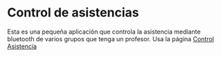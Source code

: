 # Control de asistencias

Esta es una pequeña aplicación que controla la asistencia mediante bluetooth de varios grupos que tenga un profesor. 
Usa la página [Control Asistencia](http://www.xhonane.com/control-asistencia)
